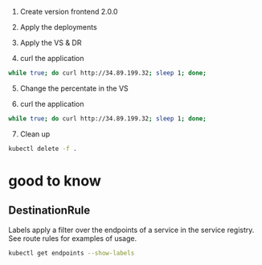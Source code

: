 1. Create version frontend 2.0.0

2. Apply the deployments

3. Apply the VS & DR

4. curl the application
```bash
while true; do curl http://34.89.199.32; sleep 1; done;
```

5. Change the percentate in the VS

6. curl the application
```bash
while true; do curl http://34.89.199.32; sleep 1; done;
```

7. Clean up
```bash
kubectl delete -f .
```



# good to know 

## DestinationRule
Labels apply a filter over the endpoints of a service in the service registry. See route rules for examples of usage.

```bash
kubectl get endpoints --show-labels
```


